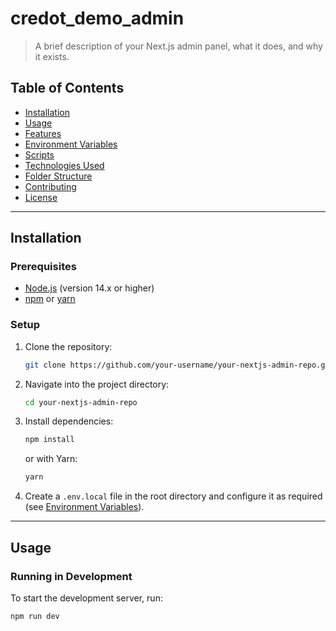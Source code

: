 # credot_demo_admin

> A brief description of your Next.js admin panel, what it does, and why it exists.

## Table of Contents

- [Installation](#installation)
- [Usage](#usage)
- [Features](#features)
- [Environment Variables](#environment-variables)
- [Scripts](#scripts)
- [Technologies Used](#technologies-used)
- [Folder Structure](#folder-structure)
- [Contributing](#contributing)
- [License](#license)

---

## Installation

### Prerequisites

- [Node.js](https://nodejs.org/en/) (version 14.x or higher)
- [npm](https://www.npmjs.com/) or [yarn](https://yarnpkg.com/)

### Setup

1. Clone the repository:

   ```bash
   git clone https://github.com/your-username/your-nextjs-admin-repo.git
   ```

2. Navigate into the project directory:

   ```bash
   cd your-nextjs-admin-repo
   ```

3. Install dependencies:

   ```bash
   npm install
   ```

   or with Yarn:

   ```bash
   yarn
   ```

4. Create a `.env.local` file in the root directory and configure it as required (see [Environment Variables](#environment-variables)).

---

## Usage

### Running in Development

To start the development server, run:

```bash
npm run dev
```
